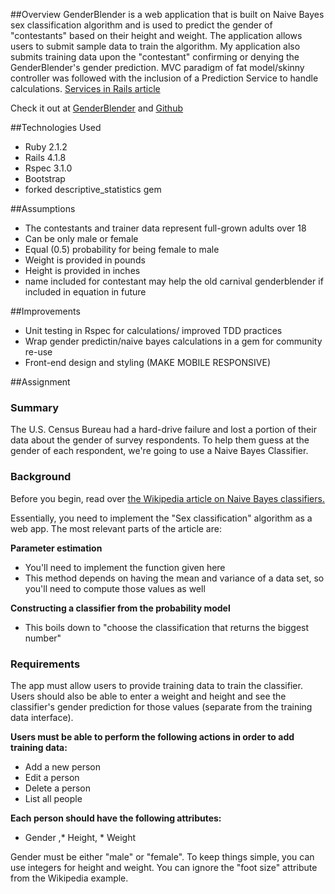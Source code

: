 ##Overview
GenderBlender is a web application that is built on Naive Bayes sex classification algorithm and is used to predict the gender of "contestants" based on their height and weight. The application allows users to submit sample data to train the algorithm. My application also submits training data upon the "contestant" confirming or denying the GenderBlender's gender prediction.
MVC paradigm of fat model/skinny controller was followed with the inclusion of a Prediction Service to handle calculations. [Services in Rails article](https://blog.engineyard.com/2014/keeping-your-rails-controllers-dry-with-services)

Check it out at [GenderBlender](https://genderblender.herokuapp.com) and [Github](https://github.com/amandawraymond/gender_blender)

##Technologies Used
* Ruby 2.1.2
* Rails 4.1.8
* Rspec 3.1.0
* Bootstrap
* forked descriptive_statistics gem


##Assumptions
* The contestants and trainer data represent full-grown adults over 18
* Can be only male or female
* Equal (0.5) probability for being female to male 
* Weight is provided in pounds
* Height is provided in inches
* name included for contestant may help the old carnival genderblender if included in equation in future


##Improvements
* Unit testing in Rspec for calculations/ improved TDD practices
* Wrap gender predictin/naive bayes calculations in a gem for community re-use
* Front-end design and styling (MAKE MOBILE RESPONSIVE)


##Assignment

### Summary
The U.S. Census Bureau had a hard-drive failure and lost a portion of their data about the gender of survey respondents. To help them guess at the gender of each respondent, we're going to use a Naive Bayes Classifier.

### Background
Before you begin, read over [the Wikipedia article on Naive Bayes classifiers.](http://en.wikipedia.org/wiki/Naive_Bayes_classifier)

Essentially, you need to implement the "Sex classification" algorithm as a web app. The most relevant parts of the article are:

**Parameter estimation**

* You'll need to implement the function given here
* This method depends on having the mean and variance of a data set, so you'll need to compute those values as well

**Constructing a classifier from the probability model**

* This boils down to "choose the classification that returns the biggest number"

### Requirements
The app must allow users to provide training data to train the classifier. Users should also be able to enter a weight and height and see the classifier's gender prediction for those values (separate from the training data interface).

**Users must be able to perform the following actions in order to add training data:**

* Add a new person
* Edit a person
* Delete a person
* List all people

**Each person should have the following attributes:**

* Gender ,* Height, * Weight

Gender must be either "male" or "female". To keep things simple, you can use integers for height and weight. You can ignore the "foot size" attribute from the Wikipedia example.
